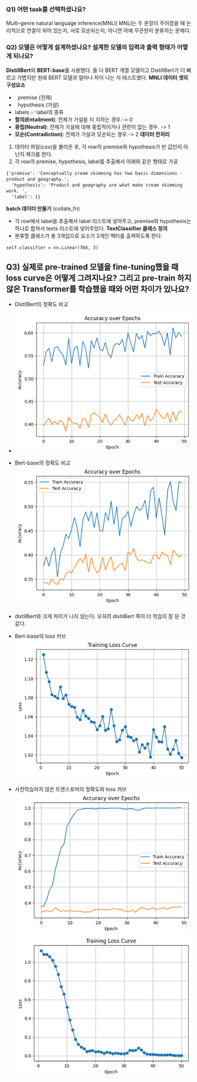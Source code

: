 


### Q1) 어떤 task를 선택하셨나요?

Multi-genre natural language inference(MNLI)
MNLI는 두 문장이 주어졌을 때 논리적으로 연결이 되어 있는지, 서로 모순되는지, 아니면 아예 무관한지 분류하는 문제다.

### Q2) 모델은 어떻게 설계하셨나요? 설계한 모델의 입력과 출력 형태가 어떻게 되나요?

**DistillBert**와 **BERT-base**를 사용했다.
둘 다 BERT 계열 모델이고 DistillBert가 더 빠르고 가볍지만 원래 BERT 모델과 얼마나 차이 나는 지 테스트했다.
**MNLI 데이터 셋의 구성요소**
*   premise (전제)
*   hypothesis (가설)
* labels 
✅ label의 종류
* **함의(Entailment)**: 전제가 가설을 지 지하는 경우.​ -> 0
* **중립(Neutral)**: 전제가 가설에 대해 중립적이거나 관련이 없는 경우. -> 1
* **모순(Contradiction)**: 전제가 가설과 모순되는 경우.​ -> 2
**데이터 전처리**
1. 데이터 파일(csv)을 불러온 후, 각 row의 premise와 hypothesis가 빈 값인지 아닌지 체크를 한다.
2. 각 row의 premise, hypothesis, label를 추출해서 아래와 같은 형태로 가공
```
{'premise': 'Conceptually cream skimming has two basic dimensions - product and geography.',
  'hypothesis': 'Product and geography are what make cream skimming work. ',
  'label': 1}
```
**batch 데이터 만들기** (collate_fn)
* 각 row에서 label을 추출해서 label 리스트에 넣어주고, premise와 hypothesis는 하나로 합쳐서 texts 리스트에 넣어주었다. 
**TextClassifier 클래스 정의**
* 분류할 클래스가 총 3개임으로 요소가 3개인 벡터를 출력하도록 한다.
```
self.classifier = nn.Linear(768, 3)
```

## Q3) 실제로 pre-trained 모델을 fine-tuning했을 때 loss curve은 어떻게 그려지나요? 그리고 pre-train 하지 않은 Transformer를 학습했을 때와 어떤 차이가 있나요? 

*  DistllBert의 정확도 비교
* ![distillBert_acc](./distilBert_acc.png)

* Bert-base의 정확도 비교
![bert_acc](./bert_acc.png)
* distilBert와 크게 차이가 나지 않는다. 오히려 distilBert 쪽이 더 학습이 잘 된 것 같다.

* Bert-base의 loss 커브
![bert_loss](./bert_loss_curve.png)

* 사전학습하지 않은 트랜스포머의 정확도와 loss 커브
![loss](./transformer_acc.png)
![loss](./transformer_loss.png)